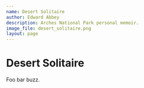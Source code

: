 ```yaml
---
name: Desert Solitaire
author: Edward Abbey
description: Arches National Park personal memoir.
image_file: desert_solitaire.png
layout: page
---
```


# Desert Solitaire

Foo bar buzz.